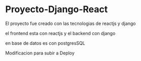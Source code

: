 # Proyecto-Django-React



El proyecto fue creado con las tecnologias de reactjs y django 

el frontend esta con reactjs y el backend con django 

en base de datos es con postgresSQL


Modificacion para subir a Deploy